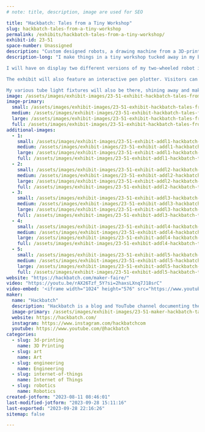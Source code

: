 ```yaml
---
# note: title, description, image are used for SEO

title: "Hackbatch: Tales from a Tiny Workshop"
slug: hackbatch-tales-from-a-tiny-workshop
permalink: /exhibits/hackbatch-tales-from-a-tiny-workshop/
exhibit-id: 23-51
space-number: Unassigned
description: "Custom designed robots, a drawing machine from a 3D-printer and shiny lights with fancy effects!"
description-long: "I make things in a tiny workshop tucked away in my bedroom closet. A single workbench and some basic tools are used to build robots, make art and videos, and all sorts of fun lights!

I will have on display two different versions of my two-wheeled robot in various stages of completion. I recently improved the design and will have a functioning hub-less wheel to demonstrate.

The exhibit will also feature an interactive pen plotter. Visitors can customize a digital card and a real version will be printed using the pen plotter right before their eyes.

My various tube light fixtures will also be there, shining away and making pretty colors! "
image: /assets/images/exhibit-images/23-51-exhibit-hackbatch-tales-from-a-tiny-workshop-thumbnail-large.png
image-primary: 
  small: /assets/images/exhibit-images/23-51-exhibit-hackbatch-tales-from-a-tiny-workshop-thumbnail-small.png
  medium: /assets/images/exhibit-images/23-51-exhibit-hackbatch-tales-from-a-tiny-workshop-thumbnail-medium.png
  large: /assets/images/exhibit-images/23-51-exhibit-hackbatch-tales-from-a-tiny-workshop-thumbnail-large.png
  full: /assets/images/exhibit-images/23-51-exhibit-hackbatch-tales-from-a-tiny-workshop-thumbnail-full.png
additional-images: 
  - 1:
    small: /assets/images/exhibit-images/23-51-exhibit-addl1-hackbatch-tales-from-a-tiny-workshop-screenshot-2023-07-06-163005-small.png
    medium: /assets/images/exhibit-images/23-51-exhibit-addl1-hackbatch-tales-from-a-tiny-workshop-screenshot-2023-07-06-163005-medium.png
    large: /assets/images/exhibit-images/23-51-exhibit-addl1-hackbatch-tales-from-a-tiny-workshop-screenshot-2023-07-06-163005-large.png
    full: /assets/images/exhibit-images/23-51-exhibit-addl1-hackbatch-tales-from-a-tiny-workshop-screenshot-2023-07-06-163005-full.png
  - 2:
    small: /assets/images/exhibit-images/23-51-exhibit-addl2-hackbatch-tales-from-a-tiny-workshop-img-0718-small.JPG
    medium: /assets/images/exhibit-images/23-51-exhibit-addl2-hackbatch-tales-from-a-tiny-workshop-img-0718-medium.JPG
    large: /assets/images/exhibit-images/23-51-exhibit-addl2-hackbatch-tales-from-a-tiny-workshop-img-0718-large.JPG
    full: /assets/images/exhibit-images/23-51-exhibit-addl2-hackbatch-tales-from-a-tiny-workshop-img-0718-full.JPG
  - 3:
    small: /assets/images/exhibit-images/23-51-exhibit-addl3-hackbatch-tales-from-a-tiny-workshop-img-0722-small.JPG
    medium: /assets/images/exhibit-images/23-51-exhibit-addl3-hackbatch-tales-from-a-tiny-workshop-img-0722-medium.JPG
    large: /assets/images/exhibit-images/23-51-exhibit-addl3-hackbatch-tales-from-a-tiny-workshop-img-0722-large.JPG
    full: /assets/images/exhibit-images/23-51-exhibit-addl3-hackbatch-tales-from-a-tiny-workshop-img-0722-full.JPG
  - 4:
    small: /assets/images/exhibit-images/23-51-exhibit-addl4-hackbatch-tales-from-a-tiny-workshop-img-0723-small.JPG
    medium: /assets/images/exhibit-images/23-51-exhibit-addl4-hackbatch-tales-from-a-tiny-workshop-img-0723-medium.JPG
    large: /assets/images/exhibit-images/23-51-exhibit-addl4-hackbatch-tales-from-a-tiny-workshop-img-0723-large.JPG
    full: /assets/images/exhibit-images/23-51-exhibit-addl4-hackbatch-tales-from-a-tiny-workshop-img-0723-full.JPG
  - 5:
    small: /assets/images/exhibit-images/23-51-exhibit-addl5-hackbatch-tales-from-a-tiny-workshop-img-0725-small.JPG
    medium: /assets/images/exhibit-images/23-51-exhibit-addl5-hackbatch-tales-from-a-tiny-workshop-img-0725-medium.JPG
    large: /assets/images/exhibit-images/23-51-exhibit-addl5-hackbatch-tales-from-a-tiny-workshop-img-0725-large.JPG
    full: /assets/images/exhibit-images/23-51-exhibit-addl5-hackbatch-tales-from-a-tiny-workshop-img-0725-full.JPG
website: "https://hackbatch.com/maker-faire/"
video: "https://youtu.be/rAX26Tzf_5Y?si=2haxsLXnq7J18srC"
video-embed: '<iframe width="1024" height="576" src="https://www.youtube.com/embed/rAX26Tzf_5Y?feature=oembed" frameborder="0" allow="accelerometer; autoplay; clipboard-write; encrypted-media; gyroscope; picture-in-picture; web-share" allowfullscreen title="3D-printing a Robot Wheel with No Axle"></iframe>'
maker: 
  name: "Hackbatch"
  description: "Hackbatch is a blog and YouTube channel documenting the process of a maker in progress. I make and design robots, work with electronics, and use engineering to make art. I write and make videos about my experiences as a maker and the challenges I find in each project."
  image-primary: /assets/images/exhibit-images/23-51-maker-hackbatch-tales-from-a-tiny-workshop-hackbatch-channel-logo-medium.png
  website: https://hackbatch.com/
  instagram: https://www.instagram.com/hackbatchcom
  youtube: https://www.youtube.com/@hackbatch
categories: 
  - slug: 3d-printing
    name: 3D Printing
  - slug: art
    name: Art
  - slug: engineering
    name: Engineering
  - slug: internet-of-things
    name: Internet of Things
  - slug: robotics
    name: Robotics
created-jotform: "2023-08-11 08:46:01"
last-modified-jotform: "2023-09-28 15:11:16"
last-exported: "2023-09-28 22:16:26"
sitemap: false

---
```

